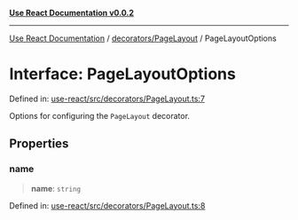 [**Use React Documentation v0.0.2**](../../../README.md)

***

[Use React Documentation](../../../modules.md) / [decorators/PageLayout](../README.md) / PageLayoutOptions

# Interface: PageLayoutOptions

Defined in: [use-react/src/decorators/PageLayout.ts:7](https://github.com/stonemjs/use-react/blob/50c96852bd65a75b7f2a00786393fb0c90af6da8/src/decorators/PageLayout.ts#L7)

Options for configuring the `PageLayout` decorator.

## Properties

### name

> **name**: `string`

Defined in: [use-react/src/decorators/PageLayout.ts:8](https://github.com/stonemjs/use-react/blob/50c96852bd65a75b7f2a00786393fb0c90af6da8/src/decorators/PageLayout.ts#L8)
